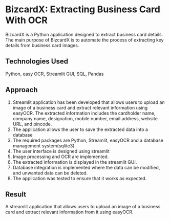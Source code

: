 # BizcardX: Extracting Business Card With OCR

BizcardX is a Python application designed to extract business card details. The main purpose of BizcardX is to automate the process of extracting key details from business card images. 

## Technologies Used ##
Python, easy OCR, Streamlit GUI, SQL, Pandas

## Approach ##
1. Streamlit application has been developed that allows users to upload an image of a business card and extract relevant information using easyOCR. The extracted information includes the cardholder name, company name, designation, mobile number, email address, website URL, and pincode.
2. The application allows the user to save the extracted data into a database
3. The required packages are Python, Streamlit, easyOCR and a database management system(sqlite3).
4. The user interface is designed using streamlit
5. Image processing and OCR are implemented.
6. The extracted information is displayed in the streamlit GUI.
7. Database integration is implemented where the data can be modified, and unwanted data can be deleted.
8. The application was tested to ensure that it works as expected.

## Result ##
A streamlit application that allows users to upload an image of a business card and extract relevant information from it using easyOCR.



